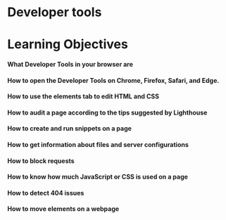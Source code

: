 # Developer tools

# Learning Objectives


#### What Developer Tools in your browser are

#### How to open the Developer Tools on Chrome, Firefox, Safari, and Edge.

#### How to use the elements tab to edit HTML and CSS

#### How to audit a page according to the tips suggested by Lighthouse

#### How to create and run snippets on a page

#### How to get information about files and server configurations

#### How to block requests

#### How to know how much JavaScript or CSS is used on a page

#### How to detect 404 issues

#### How to move elements on a webpage
